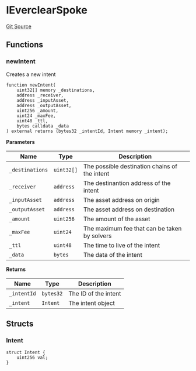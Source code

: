 # IEverclearSpoke
[Git Source](https://github.com/malda-protocol/malda-lending/blob/076616677457911e7c8925ff7d5fe2dec2ca1497/src\interfaces\external\everclear\IEverclearSpoke.sol)


## Functions
### newIntent

Creates a new intent


```solidity
function newIntent(
    uint32[] memory _destinations,
    address _receiver,
    address _inputAsset,
    address _outputAsset,
    uint256 _amount,
    uint24 _maxFee,
    uint48 _ttl,
    bytes calldata _data
) external returns (bytes32 _intentId, Intent memory _intent);
```
**Parameters**

|Name|Type|Description|
|----|----|-----------|
|`_destinations`|`uint32[]`|The possible destination chains of the intent|
|`_receiver`|`address`|The destinantion address of the intent|
|`_inputAsset`|`address`|The asset address on origin|
|`_outputAsset`|`address`|The asset address on destination|
|`_amount`|`uint256`|The amount of the asset|
|`_maxFee`|`uint24`|The maximum fee that can be taken by solvers|
|`_ttl`|`uint48`|The time to live of the intent|
|`_data`|`bytes`|The data of the intent|

**Returns**

|Name|Type|Description|
|----|----|-----------|
|`_intentId`|`bytes32`|The ID of the intent|
|`_intent`|`Intent`|The intent object|


## Structs
### Intent

```solidity
struct Intent {
    uint256 val;
}
```

